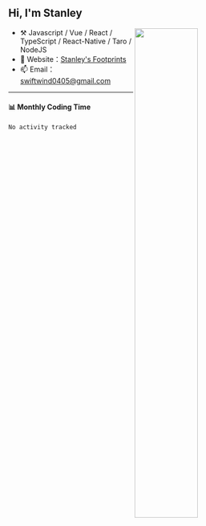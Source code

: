 <!--
**swifwtind0405/swiftwind0405** is a ✨ _special_ ✨ repository because its `README.md` (this file) appears on your GitHub profile.

Here are some ideas to get you started:

- 🔭 I’m currently working on ...
- 🌱 I’m currently learning ...
- 👯 I’m looking to collaborate on ...
- 🤔 I’m looking for help with ...
- 💬 Ask me about ...
- 📫 How to reach me: ...
- 😄 Pronouns: ...
- ⚡ Fun fact: ...
-->


## Hi, I'm Stanley

[<img align="right" width="50%" src="https://github-readme-stats-ouuan.vercel.app/api?username=ouuan&show_icons=true">](https://metrics.lecoq.io/xlz122#gh-light-mode-only)

-   :hammer_and_pick: Javascript / Vue / React / TypeScript / React-Native / Taro / NodeJS
-   🌱 Website：[Stanley's Footprints](https://blog.stanleywind.cn/)
-   📫 Email：swiftwind0405@gmail.com

---

#### :bar_chart: Monthly Coding Time

<!--START_SECTION:waka-->

```txt
No activity tracked
```

<!--END_SECTION:waka-->
